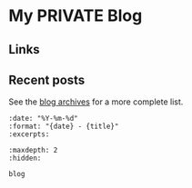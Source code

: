 
<!-- .. Lemonfold.io index file, created by `ablog start` on Wed Aug  3 00:43:43 2022.
   You can adapt this file completely to your liking, but it should at least
   contain the root `toctree` directive. -->

# My PRIVATE Blog

## Links

## Recent posts

See the [blog archives](blog.md) for a more complete list.

```{postlist}
:date: "%Y-%m-%d"
:format: "{date} - {title}"
:excerpts:
```


```{toctree}
:maxdepth: 2
:hidden:

blog
